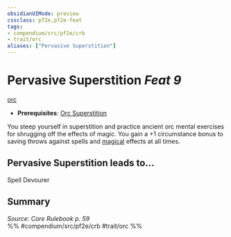 ```yaml
---
obsidianUIMode: preview
cssclass: pf2e,pf2e-feat
tags:
- compendium/src/pf2e/crb
- trait/orc
aliases: ["Pervasive Superstition"]
---
```

# Pervasive Superstition  *Feat 9*  
[orc](rules/traits/orc.md)  

- **Prerequisites**: [Orc Superstition](compendium/feats/orc-superstition.md)

You steep yourself in superstition and practice ancient orc mental exercises for shrugging off the effects of magic. You gain a +1 circumstance bonus to saving throws against spells and [magical](rules/traits/magical.md) effects at all times.

## Pervasive Superstition leads to...

Spell Devourer

## Summary

*Source: Core Rulebook p. 59*  
%% #compendium/src/pf2e/crb #trait/orc %%